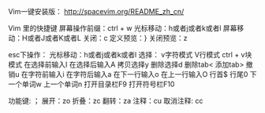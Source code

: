Vim一键安装版：
    http://spacevim.org/README_zh_cn/


Vim 里的快捷键
屏幕操作前缀：ctrl + w
    光标移动：h或者j或者k或者l
    屏幕移动：H或者J或者K或者L
    关闭：c
    定义预览：}
    关闭预览：z
    
esc下操作：
    光标移动：h或者j或者k或者l
    选择：
        v字符模式
        V行模式
        ctrl + v块模式
            在选择前输入I
            在选择后输入A
            拷贝选择y
            删除选择d
            删除tab<
            添加tab>
    撤销u
    在字符前输入i
    在字符后输入a
    在下一行输入o
    在上一行输入O
    行首$
    行尾0
    下一个单词w
    上一个单词n
    打开目录栏F9
    打开符号栏F10

功能键: ；
    展开：zo
    折叠：zc
    翻转：za
    注释：cu
    取消注释: cc

